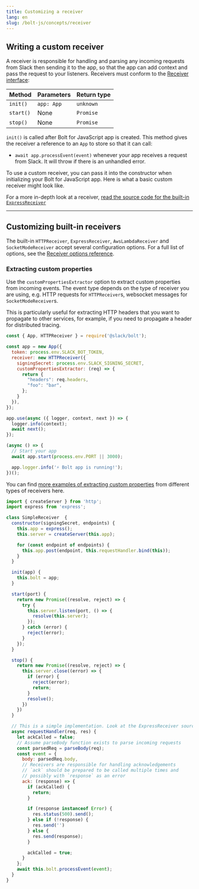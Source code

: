 ```yaml
---
title: Customizing a receiver
lang: en
slug: /bolt-js/concepts/receiver
---
```


## Writing a custom receiver

A receiver is responsible for handling and parsing any incoming requests from Slack then sending it to the app, so that the app can add context and pass the request to your listeners. Receivers must conform to the [Receiver interface](https://github.com/slackapi/bolt-js/blob/%40slack/bolt%403.13.1/src/types/receiver.ts#L27-L31):

| Method       | Parameters                       | Return type |
|--------------|----------------------------------|-------------|
| `init()`     | `app: App`                       | `unknown`   |
| `start()`    | None                             | `Promise`   |
| `stop()`     | None                             | `Promise`   |

`init()` is called after Bolt for JavaScript app is created. This method gives the receiver a reference to an `App` to store so that it can call:
* `await app.processEvent(event)` whenever your app receives a request from Slack. It will throw if there is an unhandled error.

To use a custom receiver, you can pass it into the constructor when initializing your Bolt for JavaScript app. Here is what a basic custom receiver might look like.

For a more in-depth look at a receiver, [read the source code for the built-in `ExpressReceiver`](https://github.com/slackapi/bolt-js/blob/master/src/receivers/ExpressReceiver.ts)

---

## Customizing built-in receivers

The built-in `HTTPReceiver`, `ExpressReceiver`, `AwsLambdaReceiver` and `SocketModeReceiver` accept several configuration options. For a full list of options, see the [Receiver options reference](/reference#receiver-options).

### Extracting custom properties

Use the `customPropertiesExtractor` option to extract custom properties from incoming events. The event type depends on the type of receiver you are using, e.g. HTTP requests for `HTTPReceiver`s, websocket messages for `SocketModeReceiver`s.

This is particularly useful for extracting HTTP headers that you want to propagate to other services, for example, if you need to propagate a header for distributed tracing.

```javascript
const { App, HTTPReceiver } = require('@slack/bolt');

const app = new App({
  token: process.env.SLACK_BOT_TOKEN,
  receiver: new HTTPReceiver({
    signingSecret: process.env.SLACK_SIGNING_SECRET,
    customPropertiesExtractor: (req) => {
      return {
        "headers": req.headers,
        "foo": "bar",
      };
    }
  }),
});

app.use(async ({ logger, context, next }) => {
  logger.info(context);
  await next();
});

(async () => {
  // Start your app
  await app.start(process.env.PORT || 3000);

  app.logger.info('⚡️ Bolt app is running!');
})();
```

You can find [more examples of extracting custom properties](https://github.com/slackapi/bolt-js/tree/%40slack/bolt%403.13.1/examples/custom-properties) from different types of receivers here.


```javascript
import { createServer } from 'http';
import express from 'express';

class SimpleReceiver  {
  constructor(signingSecret, endpoints) {
    this.app = express();
    this.server = createServer(this.app);

    for (const endpoint of endpoints) {
      this.app.post(endpoint, this.requestHandler.bind(this));
    }
  }

  init(app) {
    this.bolt = app;
  }

  start(port) {
    return new Promise((resolve, reject) => {
      try {
        this.server.listen(port, () => {
          resolve(this.server);
        });
      } catch (error) {
        reject(error);
      }
    });
  }

  stop() {
    return new Promise((resolve, reject) => {
      this.server.close((error) => {
        if (error) {
          reject(error);
          return;
        }
        resolve();
      })
    })
  }

  // This is a simple implementation. Look at the ExpressReceiver source for more detail
  async requestHandler(req, res) {
    let ackCalled = false;
    // Assume parseBody function exists to parse incoming requests
    const parsedReq = parseBody(req);
    const event = {
      body: parsedReq.body,
      // Receivers are responsible for handling acknowledgements
      // `ack` should be prepared to be called multiple times and
      // possibly with `response` as an error
      ack: (response) => {
        if (ackCalled) {
          return;
        }

        if (response instanceof Error) {
          res.status(500).send();
        } else if (!response) {
          res.send('')
        } else {
          res.send(response);
        }

        ackCalled = true;
      }
    };
    await this.bolt.processEvent(event);
  }
}
```
